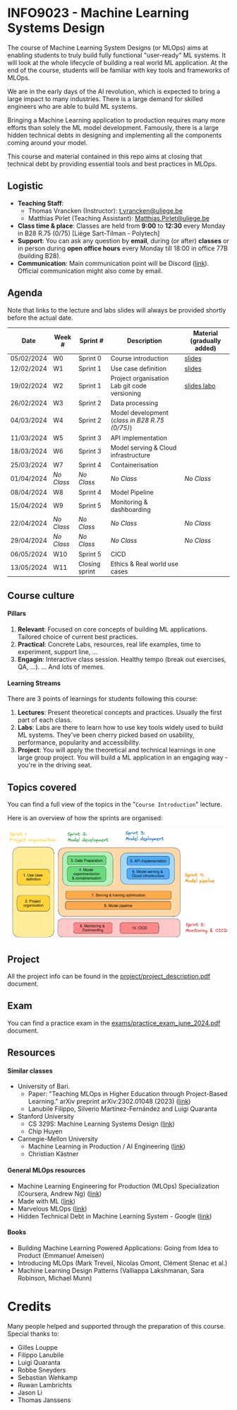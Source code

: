 # INFO9023 - Machine Learning Systems Design

The course of Machine Learning System Designs (or MLOps) aims at enabling students to truly build fully functional "user-ready" ML systems. It will look at the whole lifecycle of building a real world ML application. At the end of the course, students will be familiar with key tools and frameworks of MLOps.

We are in the early days of the AI revolution, which is expected to bring a large impact to many industries. There is a large demand for skilled engineers who are able to build ML systems.

Bringing a Machine Learning application to production requires many more efforts than solely the ML model development. Famously, there is a large hidden technical debts in designing and implementing all the components coming around your model.

This course and material contained in this repo aims at closing that technical debt by providing essential tools and best practices in MLOps.

## Logistic
- **Teaching Staff**: 
  - Thomas Vrancken (Instructor): t.vrancken@uliege.be
  - Matthias Pirlet (Teaching Assistant): Matthias.Pirlet@uliege.be 
- **Class time & place**: Classes are held from **9:00** to **12:30** every Monday in B28 R.75 (0/75) [Liège Sart-Tilman - Polytech]
- **Support**: You can ask any question by **email**, during (or after) **classes** or in person during **open office hours** every Monday till 18:00 in office 77B (building B28).
- **Communication**: Main communication point will be Discord ([link](https://discord.gg/4jsySN4z)). Official communication might also come by email.

## Agenda

Note that links to the lecture and labs slides will always be provided shortly before the actual date.

| Date       | Week #     | Sprint #       | Description                                       | Material (gradually added)                         |
|------------|------------|----------------|---------------------------------------------------|----------------------------------------------------|
| 05/02/2024 | W0         | Sprint 0       | Course introduction                               | [slides](lectures/00_course_introduction.pdf)      |
| 12/02/2024 | W1         | Sprint 1       | Use case definition                               | [slides](lectures/01_use_case_definition.pdf)      |
| 19/02/2024 | W2         | Sprint 1       | Project organisation<br/> Lab git code versioning | [slides labo](labs/02_lab_git_code_versioning.pdf) |
| 26/02/2024 | W3         | Sprint 2       | Data processing                                   |                                                    |
| 04/03/2024 | W4         | Sprint 2       | Model development              (_class in B28 R.75 (0/75)_)                   |                                                    |
| 11/03/2024 | W5         | Sprint 3       | API implementation                                |                                                    |
| 18/03/2024 | W6         | Sprint 3       | Model serving & Cloud infrastructure              |                                                    |
| 25/03/2024 | W7         | Sprint 4       | Containerisation                                  |                                                    |
| 01/04/2024 | _No Class_ | _No Class_     | _No Class_                                        | _No Class_                                         |
| 08/04/2024 | W8         | Sprint 4       | Model Pipeline                                    |                                                    |
| 15/04/2024 | W9         | Sprint 5       | Monitoring & dashboarding                         |                                                    |
| 22/04/2024 | _No Class_ | _No Class_     | _No Class_                                        | _No Class_                                         |
| 29/04/2024 | _No Class_ | _No Class_     | _No Class_                                        | _No Class_                                         |
| 06/05/2024 | W10        | Sprint 5       | CICD                                              |                                                    |
| 13/05/2024 | W11        | Closing sprint | Ethics & Real world use cases                     |                                                    |

## Course culture

#### Pillars
1. **Relevant**: Focused on core concepts of building ML applications. Tailored choice of current best practices.
2. **Practical**: Concrete Labs, resources, real life examples, time to experiment, support line, …
3. **Engagin**: Interactive class session. Healthy tempo (break out exercises, QA, …). … And lots of memes.

#### Learning Streams
There are 3 points of learnings for students following this course:
1. **Lectures**: Present theoretical concepts and practices. Usually the first part of each class.
2. **Labs**: Labs are there to learn how to use key tools widely used to build ML systems. They've been cherry picked based on usability, performance, popularity and accessibility. 
3. **Project**: You will apply the theoretical and technical learnings in one large group project. You will build a ML application in an engaging way - you're in the driving seat.

## Topics covered

You can find a full view of the topics in the "`Course Introduction`" lecture.

Here is an overview of how the sprints are organised:

![Topics overview](figures/classes_overview.png)

## Project 

All the project info can be found in the [project/project_description.pdf](project/project_description.pdf) document.

## Exam 

You can find a practice exam in the [exams/practice_exam_june_2024.pdf](exams/practice_exam_june_2024.pdf) document.

## Resources

#### Similar classes
- University of Bari.
  - Paper: "Teaching MLOps in Higher Education through Project-Based Learning." arXiv preprint arXiv:2302.01048 (2023) ([link](https://upcommons.upc.edu/bitstream/handle/2117/390805/ICSE_SEET_2023_MLOps.pdf?sequence=3))
  - Lanubile Filippo, Silverio Martínez-Fernández and Luigi Quaranta
- Stanford University
  - CS 329S: Machine Learning Systems Design ([link](https://stanford-cs329s.github.io/))
  - Chip Huyen
- Carnegie-Mellon University
  - Machine Learning in Production / AI Engineering ([link](https://ckaestne.github.io/seai/)) 
  - Christian Kästner

#### General MLOps resources
- Machine Learning Engineering for Production (MLOps) Specialization (Coursera, Andrew Ng) ([link](https://www.coursera.org/specializations/machine-learning-engineering-for-production-mlops?utm_campaign=video-youtube-mlops-video-series&utm_medium=institutions&utm_source=deeplearning-ai))
- Made with ML ([link](https://madewithml.com/))
- Marvelous MLOps ([link](https://marvelousmlops.substack.com/))
- Hidden Technical Debt in Machine Learning System - Google ([link](https://proceedings.neurips.cc/paper_files/paper/2015/file/86df7dcfd896fcaf2674f757a2463eba-Paper.pdf))

#### Books
- Building Machine Learning Powered Applications: Going from Idea to Product (Emmanuel Ameisen)
- Introducing MLOps (Mark Treveil, Nicolas Omont, Clément Stenac et al.)
- Machine Learning Design Patterns (Valliappa Lakshmanan, Sara Robinson, Michael Munn)

# Credits

Many people helped and supported through the preparation of this course. Special thanks to:
- Gilles Louppe
- Filippo Lanubile
- Luigi Quaranta
- Robbe Sneyders
- Sebastian Wehkamp
- Ruwan Lambrichts
- Jason Li
- Thomas Janssens